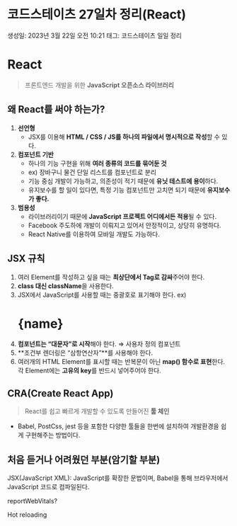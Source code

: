 # 코드스테이츠 27일차 정리(React)

생성일: 2023년 3월 22일 오전 10:21
태그: 코드스테이츠 일일 정리

# React

> 프론트엔드 개발을 위한 **JavaScript 오픈소스 라이브러리**
> 

## 왜 React를 써야 하는가?

1. **선언형**
    - JSX를 이용해 **HTML / CSS / JS를 하나의 파일에서 명시적으로 작성**할 수 있다.
2. **컴포넌트 기반**
    - 하나의 기능 구현을 위해 **여러 종류의 코드를 묶어둔 것**
    - ex) 장바구니 물건 단일 리스트를 컴포넌트로 분리
    - 기능 중심 개발이 가능하고, 의존성이 적기 때문에 **유닛 테스트에 용이**하다.
    - 유지보수를 할 일이 있다면, 특정 기능 컴포넌트만 고치면 되기 때문에 **유지보수가 좋다.**
3. **범용성**
    - 라이브러리이기 때문에 **JavaScript 프로젝트 어디에서든 적용**될 수 있다.
    - Facebook 주도하에 개발이 이뤄지고 있어서 안정적이고, 상당히 유명하다.
    - React Native를 이용하여 모바일 개발도 가능하다.

## JSX 규칙

1. 여러 Element를 작성하고 싶을 때는 **최상단에서 Tag로 감싸**주어야 한다.
2. **class 대신 className**을 사용한다.
3. JSX에서 JavaScript를 사용할 때는 중괄호로 표기해야 한다.
ex) <h1>{name}</h1>
4. **컴포넌트는 “대문자”로 시작**해야 한다. ⇒ 사용자 정의 컴포넌트
5. **조건부 렌더링은 “삼항연산자”**를 사용해야 한다.
6. 여러개의 HTML Element를 표시할 때는 반복문이 아닌 **map() 함수로 표현**한다.
각 Element에는 **고유의 key**를 반드시 넣어주어야 한다.

## CRA(Create React App)

> React를 쉽고 빠르게 개발할 수 있도록 만들어진 **툴 체인**
> 
- Babel, PostCss, jest 등을 포함한 다양한 툴들을 한번에 설치하여 개발환경을 쉽게 구현해주는 방법이다.

## 처음 듣거나 어려웠던 부분(암기할 부분)

JSX(JavaScript XML): JavaScript를 확장한 문법이며, Babel을 통해 브라우저에서 JavaScript 코드로 컴파일된다.

reportWebVitals?

Hot reloading

<code>